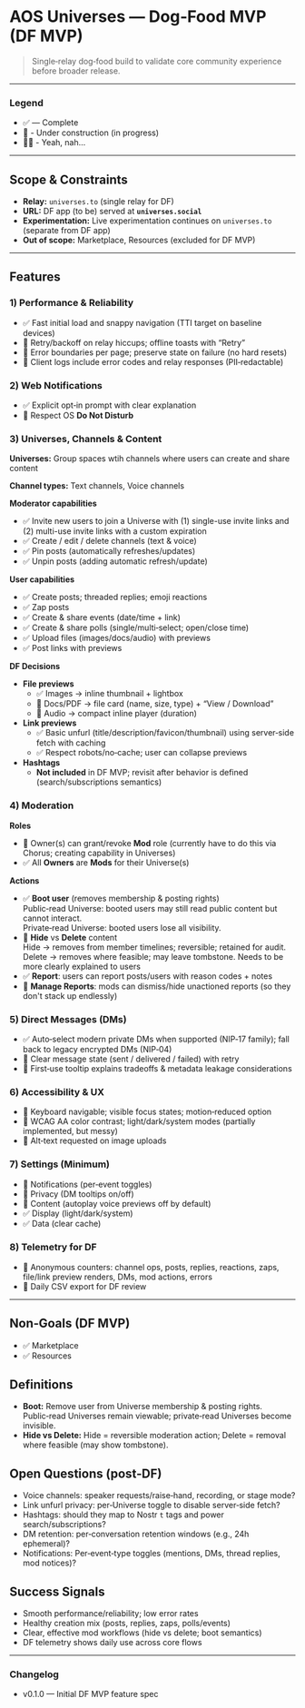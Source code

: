 # AOS Universes — Dog‑Food MVP (DF MVP)

> Single‑relay dog‑food build to validate core community experience before broader release.

---

### Legend
- ✅ — Complete
- 🚧 - Under construction (in progress)
- 🙅‍♀️ - Yeah, nah...

---

## Scope & Constraints
- **Relay:** `universes.to` (single relay for DF)
- **URL:** DF app (to be) served at **`universes.social`**
- **Experimentation:** Live experimentation continues on `universes.to` (separate from DF app)
- **Out of scope:** Marketplace, Resources (excluded for DF MVP)

---

## Features

### 1) Performance & Reliability
- ✅ Fast initial load and snappy navigation (TTI target on baseline devices)
- 🚧 Retry/backoff on relay hiccups; offline toasts with “Retry”
- 🚧 Error boundaries per page; preserve state on failure (no hard resets)
- 🚧 Client logs include error codes and relay responses (PII‑redactable)

### 2) Web Notifications
- ✅ Explicit opt‑in prompt with clear explanation
- 🚧 Respect OS **Do Not Disturb**

### 3) Universes, Channels & Content
**Universes:** Group spaces wtih channels where users can create and share content

**Channel types:** Text channels, Voice channels

**Moderator capabilities**
- ✅ Invite new users to join a Universe with (1) single-use invite links and (2) multi-use invite links with a custom expiration
- ✅ Create / edit / delete channels (text & voice)
- ✅ Pin posts (automatically refreshes/updates)
- ✅ Unpin posts (adding automatic refresh/update)

**User capabilities**
- ✅ Create posts; threaded replies; emoji reactions
- ✅ Zap posts
- ✅ Create & share events (date/time + link)
- ✅ Create & share polls (single/multi‑select; open/close time)
- ✅ Upload files (images/docs/audio) with previews
- ✅ Post links with previews

**DF Decisions**
- **File previews**
  - ✅ Images → inline thumbnail + lightbox
  - 🚧 Docs/PDF → file card (name, size, type) + “View / Download”
  - 🚧 Audio → compact inline player (duration)
- **Link previews**
  - ✅ Basic unfurl (title/description/favicon/thumbnail) using server‑side fetch with caching
  - ✅ Respect robots/no‑cache; user can collapse previews
- **Hashtags**
  - **Not included** in DF MVP; revisit after behavior is defined (search/subscriptions semantics)

### 4) Moderation
**Roles**
- 🚧 Owner(s) can grant/revoke **Mod** role (currently have to do this via Chorus; creating capability in Universes)
- ✅ All **Owners** are **Mods** for their Universe(s)

**Actions**
- ✅ **Boot user** (removes membership & posting rights)  
  Public‑read Universe: booted users may still read public content but cannot interact.  
  Private‑read Universe: booted users lose all visibility.
- 🚧 **Hide** vs **Delete** content  
  Hide → removes from member timelines; reversible; retained for audit.  
  Delete → removes where feasible; may leave tombstone.
  Needs to be more clearly explained to users
- ✅ **Report**: users can report posts/users with reason codes + notes
- 🚧 **Manage Reports**: mods can dismiss/hide unactioned reports (so they don't stack up endlessly)

### 5) Direct Messages (DMs)
- ✅ Auto‑select modern private DMs when supported (NIP‑17 family); fall back to legacy encrypted DMs (NIP‑04)
- 🚧 Clear message state (sent / delivered / failed) with retry
- 🚧 First‑use tooltip explains tradeoffs & metadata leakage considerations

### 6) Accessibility & UX
- 🚧 Keyboard navigable; visible focus states; motion‑reduced option
- 🚧 WCAG AA color contrast; light/dark/system modes (partially implemented, but messy)
- 🚧 Alt‑text requested on image uploads

### 7) Settings (Minimum)
- 🚧 Notifications (per‑event toggles)
- 🚧 Privacy (DM tooltips on/off)
- 🚧 Content (autoplay voice previews off by default)
- ✅ Display (light/dark/system)
- ✅ Data (clear cache)

### 8) Telemetry for DF
- 🚧 Anonymous counters: channel ops, posts, replies, reactions, zaps, file/link preview renders, DMs, mod actions, errors
- 🚧 Daily CSV export for DF review

---

## Non‑Goals (DF MVP)
- ✅ Marketplace
- ✅ Resources

## Definitions
- **Boot:** Remove user from Universe membership & posting rights. Public‑read Universes remain viewable; private‑read Universes become invisible.
- **Hide vs Delete:** Hide = reversible moderation action; Delete = removal where feasible (may show tombstone).

## Open Questions (post‑DF)
- Voice channels: speaker requests/raise‑hand, recording, or stage mode?
- Link unfurl privacy: per‑Universe toggle to disable server‑side fetch?
- Hashtags: should they map to Nostr `t` tags and power search/subscriptions?
- DM retention: per‑conversation retention windows (e.g., 24h ephemeral)?
- Notifications: Per‑event‑type toggles (mentions, DMs, thread replies, mod notices)?

## Success Signals
- Smooth performance/reliability; low error rates
- Healthy creation mix (posts, replies, zaps, polls/events)
- Clear, effective mod workflows (hide vs delete; boot semantics)
- DF telemetry shows daily use across core flows

---

### Changelog
- v0.1.0 — Initial DF MVP feature spec
